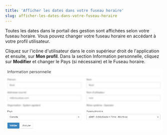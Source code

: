 ```yaml
---
title: 'Afficher les dates dans votre fuseau horaire'
slug: afficher-les-dates-dans-votre-fuseau-horaire
---
```



Toutes les dates dans le portail des gestion sont affichées selon votre fuseau horaire. Vous pouvez changer votre fuseau horaire en accédant à votre profil utilisateur.

Cliquez sur l'icône d'utilisateur dans le coin supérieur droit de l'application et ensuite, sur **Mon profil**. Dans la section Information personnelle, cliquez sur **Modifier** et changer le Pays (si nécessaire) et le Fuseau horaire.

![Fuseau horaire](/assets/time-zone-fr-1.png)
